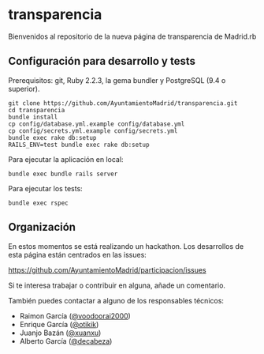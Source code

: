 # transparencia

Bienvenidos al repositorio de la nueva página de transparencia de Madrid.rb

## Configuración para desarrollo y tests

Prerequisitos: git, Ruby 2.2.3, la gema bundler y PostgreSQL (9.4 o superior).

```
git clone https://github.com/AyuntamientoMadrid/transparencia.git
cd transparencia
bundle install
cp config/database.yml.example config/database.yml
cp config/secrets.yml.example config/secrets.yml
bundle exec rake db:setup
RAILS_ENV=test bundle exec rake db:setup
```

Para ejecutar la aplicación en local:

```
bundle exec bundle rails server
```

Para ejecutar los tests:

```
bundle exec rspec
```

## Organización

En estos momentos se está realizando un hackathon. Los desarrollos de esta página están centrados en las issues:

https://github.com/AyuntamientoMadrid/participacion/issues

Si te interesa trabajar o contribuir en alguna, añade un comentario.

También puedes contactar a alguno de los responsables técnicos:

* Raimon García ([@voodoorai2000](https://twitter.com/voodoorai2000))
* Enrique García ([@otikik](https://twitter.com/otikik))
* Juanjo Bazán ([@xuanxu](https://twitter.com/xuanxu))
* Alberto García ([@decabeza](https://twitter.com/decabeza))
